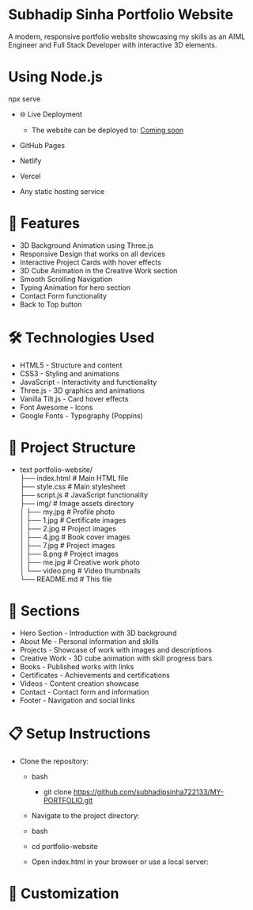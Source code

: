 # Subhadip Sinha Portfolio Website
A modern, responsive portfolio website showcasing my skills as an AIML Engineer and Full Stack Developer with interactive 3D elements.


# Using Node.js
npx serve
- 🌐 Live Deployment
    - The website can be deployed to:  [Coming soon]()

- GitHub Pages
- Netlify
- Vercel
- Any static hosting service

# 🚀 Features
- 3D Background Animation using Three.js
- Responsive Design that works on all devices
- Interactive Project Cards with hover effects
- 3D Cube Animation in the Creative Work section
- Smooth Scrolling Navigation
- Typing Animation for hero section
- Contact Form functionality
- Back to Top button

# 🛠️ Technologies Used

- HTML5 - Structure and content
- CSS3 - Styling and animations
- JavaScript - Interactivity and functionality
- Three.js - 3D graphics and animations
- Vanilla Tilt.js - Card hover effects
- Font Awesome - Icons
- Google Fonts - Typography (Poppins)

# 📁 Project Structure
- text
portfolio-website/<br>
├── index.html          # Main HTML file <br>
├── style.css           # Main stylesheet <br>
├── script.js           # JavaScript functionality <br>
├── img/                # Image assets directory <br>
│   ├── my.jpg          # Profile photo<br>
│   ├── 1.jpg           # Certificate images<br>
│   ├── 2.jpg           # Project images<br>
│   ├── 4.jpg           # Book cover images<br>
│   ├── 7.jpg           # Project images <br>
│   ├── 8.png           # Project images <br>
│   ├── me.jpg          # Creative work photo<br>
│   └── video.png       # Video thumbnails<br>
└── README.md           # This file<br>
# 🎯 Sections
- Hero Section - Introduction with 3D background<br>
- About Me - Personal information and skills
- Projects - Showcase of work with images and descriptions
- Creative Work - 3D cube animation with skill progress bars
- Books - Published works with links
- Certificates - Achievements and certifications
- Videos - Content creation showcase
- Contact - Contact form and information
- Footer - Navigation and social links

# 📋 Setup Instructions
- Clone the repository:
    - bash <br>
      - git clone https://github.com/subhadipsinha722133/MY-PORTFOLIO.git <br>
    - Navigate to the project directory:

  - bash <br>
  - cd portfolio-website <br>
  - Open index.html in your browser or use a local server:<br>


# 🔧 Customization

